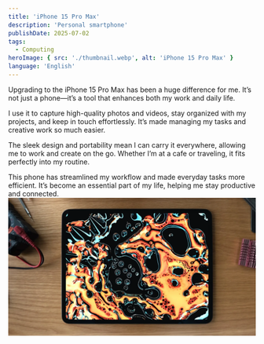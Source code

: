 ```yaml
---
title: 'iPhone 15 Pro Max'
description: 'Personal smartphone'
publishDate: 2025-07-02
tags:
  - Computing
heroImage: { src: './thumbnail.webp', alt: 'iPhone 15 Pro Max' }
language: 'English'
---
```


Upgrading to the iPhone 15 Pro Max has been a huge difference for me. It’s not just a phone—it’s a tool that enhances both my work and daily life.

I use it to capture high-quality photos and videos, stay organized with my projects, and keep in touch effortlessly. It’s made managing my tasks and creative work so much easier.

The sleek design and portability mean I can carry it everywhere, allowing me to work and create on the go. Whether I’m at a cafe or traveling, it fits perfectly into my routine.

This phone has streamlined my workflow and made everyday tasks more efficient. It’s become an essential part of my life, helping me stay productive and connected.
![thumbnail.webp](./thumbnail.webp)
